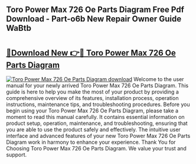 ## Toro Power Max 726 Oe Parts Diagram Free Pdf Download - Part-o6b New Repair Owner Guide WaBtb

# <h2><a href="http://dfl12k.blite.top/?on=Toro+Power+Max+726+Oe+Parts+Diagram">🔗Download New 👉🔴 Toro Power Max 726 Oe Parts Diagram</a></h2>

[![Toro Power Max 726 Oe Parts Diagram download](https://i.imgur.com/lujVjoI.png)](http://dfl12k.blite.top/?on=Toro+Power+Max+726+Oe+Parts+Diagram)
Welcome to the user manual for your newly arrived Toro Power Max 726 Oe Parts Diagram. This guide is here to help you make the most of your product by providing a comprehensive overview of its features, installation process, operation instructions, maintenance tips, and troubleshooting procedures. Before you begin using your Toro Power Max 726 Oe Parts Diagram, please take a moment to read this manual carefully. It contains essential information on product setup, operation, maintenance, and troubleshooting, ensuring that you are able to use the product safely and effectively. The intuitive user interface and advanced features of your new Toro Power Max 726 Oe Parts Diagram work in harmony to enhance your experience. Thank You for Choosing Toro Power Max 726 Oe Parts Diagram. We value your trust and support.

